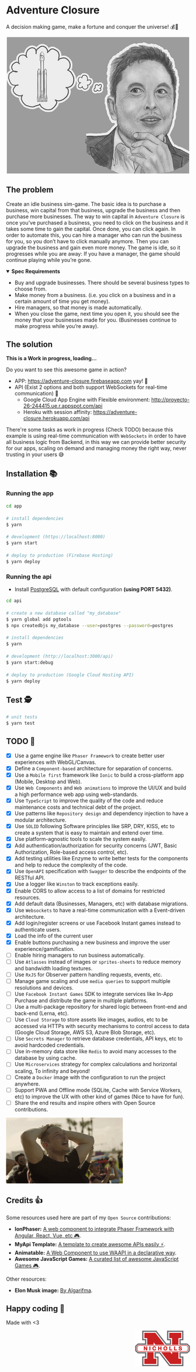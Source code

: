 # Adventure Closure
A decision making game, make a fortune and conquer the universe! 💰🚀

<p align="center">
  <img width="500px" alt="Be like Elon Musk" src="img/elon-musk.gif">
</p>

## The problem
Create an idle business sim-game. The basic idea is to purchase a business, win capital from that business, upgrade the business and then purchase more businesses.
The way to win capital in `Adventure Closure` is once you’ve purchased a business, you need to click on the business and it takes some time to gain the capital. Once done, you can click again.
In order to automate this, you can hire a manager who can run the business for you, so you don’t have to click manually anymore. Then you can upgrade the business and gain even more money.
The game is idle, so it progresses while you are away: If you have a manager, the game should continue playing while you’re gone.

<details open>
  <summary><b>Spec Requirements</b></summary>

  * Buy and upgrade businesses. There should be several business types to choose from.
  * Make money from a business. (i.e. you click on a business and in a certain amount of time you get money).
  * Hire managers, so that money is made automatically.
  * When you close the game, next time you open it, you should see the money that your businesses made for you. (Businesses continue to make progress while you’re away).
</details>

## The solution

**This is a Work in progress, loading...**

Do you want to see this awesome game in action? 
- APP: https://adventure-closure.firebaseapp.com yay! 🎉
- API (Exist 2 options and both support WebSockets for real-time communication) 👯
  * Google Cloud App Engine with Flexible environment: http://proyecto-26-244415.ue.r.appspot.com/api
  * Heroku with session affinity: https://adventure-closure.herokuapp.com/api
  
There're some tasks as work in progress (Check TODO) because this example is using real-time communication with `WebSockets` in order to have all business logic from Backend, in this way we can provide better security for our apps, scaling on demand and managing money the right way, never trusting in your users 😅

## Installation 📚

### Running the app

```bash
cd app

# install dependencies
$ yarn

# development (https://localhost:8080)
$ yarn start

# deploy to production (Firebase Hosting)
$ yarn deploy
```

### Running the api

- Install [PostgreSQL](https://www.postgresql.org/download) with default configuration **(using PORT 5432)**.

```bash
cd api

# create a new database called "my_database"
$ yarn global add pgtools
$ npx createdbjs my_database --user=postgres --password=postgres

# install dependencies
$ yarn

# development (http://localhost:3000/api)
$ yarn start:debug

# deploy to production (Google Cloud Hosting API)
$ yarn deploy
```

## Test 🕵️

```bash
# unit tests
$ yarn test
```

## TODO 📝
- [x] Use a game engine like `Phaser Framework` to create better user experiences with WebGL/Canvas.
- [x] Define a `Component-based` architecture for separation of concerns.
- [x] Use a `Mobile first` framework like `Ionic` to build a cross-platform app (Mobile, Desktop and Web).
- [x] Use `Web Components` and `Web animations` to improve the UI/UX and build a high performance web app using web-standards.
- [x] Use `TypeScript` to improve the quality of the code and reduce maintenance costs and technical debt of the project.
- [x] Use patterns like `Repository design` and dependency injection to have a modular architecture.
- [x] Use `SOLID` following Software principles like SRP, DRY, KISS, etc to create a system that is easy to maintain and extend over time.
- [x] Use platform-agnostic tools to scale the system easily.
- [x] Add authentication/authorization for security concerns (JWT, Basic Authorization, Role-based access control, etc).
- [x] Add testing utilities like Enzyme to write better tests for the components and help to reduce the complexity of the code.
- [x] Use `OpenAPI` specification with `Swagger` to describe the endpoints of the RESTful API.
- [x] Use a logger like `Winston` to track exceptions easily.
- [x] Enable CORS to allow access to a list of domains for restricted resources.
- [x] Add default data (Businesses, Managers, etc) with database migrations.
- [x] Use `Websockets` to have a real-time communication with a Event-driven architecture.
- [x] Add login/register screens or use Facebook Instant games instead to authenticate users.
- [x] Load the info of the current user
- [x] Enable buttons purchasing a new business and improve the user experience/gamification.
- [ ] Enable hiring managers to run business automatically.
- [ ] Use `Atlasses` instead of images or `sprites-sheets` to reduce memory and bandwidth loading textures.
- [ ] Use `RxJS` for Observer pattern handling requests, events, etc.
- [ ] Manage game scaling and use `media queries` to support multiple resolutions and devices.
- [ ] Use `Facebook Instant Games` SDK to integrate services like In-App Purchase and distribute the game in multiple platforms.
- [ ] Use a multi-package repository for shared logic between front-end and back-end (Lerna, etc).
- [ ] Use `Cloud Storage` to store assets like images, audios, etc to be accessed via HTTPs with security mechanisms to control access to data (Google Cloud Storage, AWS S3, Azure Blob Storage, etc).
- [ ] Use `Secrets Manager` to retrieve database credentials, API keys, etc to avoid hardcoded credentials.
- [ ] Use in-memory data store like `Redis` to avoid many accesses to the database by using cache.
- [ ] Use `Microservices` strategy for complex calculations and horizontal scaling, To infinity and beyond!
- [ ] Create a `Docker` image with the configuration to run the project anywhere.
- [ ] Support PWA and Offline mode (SQLite, Cache with Service Workers, etc) to improve the UX with other kind of games (Nice to have for fun).
- [ ] Share the end results and inspire others with Open Source contributions.

![Happy like Elon Musk](img/happy-like-elon.gif)

## Credits 👍
Some resources used here are part of my `Open Source` contributions:

* **IonPhaser:** [A web component to integrate Phaser Framework with Angular, React, Vue, etc 🎮](https://github.com/proyecto26/ion-phaser).
* **MyApi Template:** [A template to create awesome APIs easily ⚡️](https://github.com/proyecto26/MyAPI).
* **Animatable:** [A Web Component to use WAAPI in a declarative way](https://github.com/proyecto26/animatable-component).
* **Awesome JavaScript Games:** [A curated list of awesome JavaScript Games 🎮](https://github.com/proyecto26/awesome-jsgames).

Other resources:
* **Elon Musk image:** [By Algarifma](https://imgur.com/GeEHyCu).

## Happy coding 💯
Made with <3

<img width="150px" src="https://github.com/jdnichollsc/jdnichollsc.github.io/blob/master/assets/nicholls.png?raw=true" align="right">
